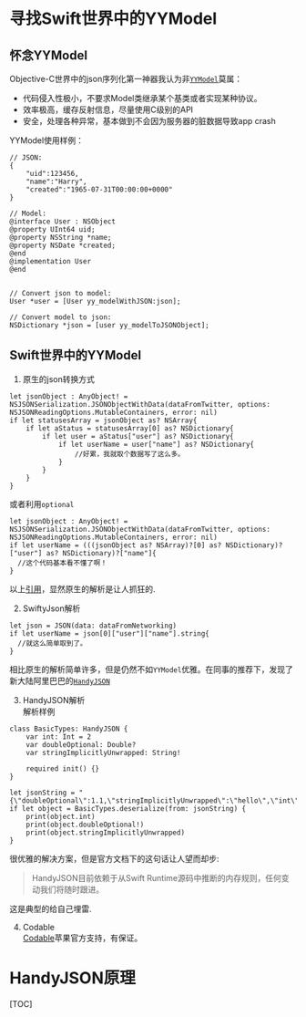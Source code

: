 # 寻找Swift世界中的YYModel

## 怀念YYModel  
Objective-C世界中的json序列化第一神器我认为非[`YYModel`](https://github.com/ibireme/YYModel)莫属：  
- 代码侵入性极小，不要求Model类继承某个基类或者实现某种协议。
- 效率极高，缓存反射信息，尽量使用C级别的API
- 安全，处理各种异常，基本做到不会因为服务器的脏数据导致app crash     

YYModel使用样例：   
```
// JSON:
{
    "uid":123456,
    "name":"Harry",
    "created":"1965-07-31T00:00:00+0000"
}

// Model:
@interface User : NSObject
@property UInt64 uid;
@property NSString *name;
@property NSDate *created;
@end
@implementation User
@end

	
// Convert json to model:
User *user = [User yy_modelWithJSON:json];
	
// Convert model to json:
NSDictionary *json = [user yy_modelToJSONObject];
```

## Swift世界中的YYModel
1. 原生的json转换方式
```
let jsonObject : AnyObject! = NSJSONSerialization.JSONObjectWithData(dataFromTwitter, options: NSJSONReadingOptions.MutableContainers, error: nil)
if let statusesArray = jsonObject as? NSArray{
    if let aStatus = statusesArray[0] as? NSDictionary{
        if let user = aStatus["user"] as? NSDictionary{
            if let userName = user["name"] as? NSDictionary{
                //好累，我就取个数据写了这么多。
            }
        }
    }
}
```
或者利用`optional`
```
let jsonObject : AnyObject! = NSJSONSerialization.JSONObjectWithData(dataFromTwitter, options: NSJSONReadingOptions.MutableContainers, error: nil)
if let userName = (((jsonObject as? NSArray)?[0] as? NSDictionary)?["user"] as? NSDictionary)?["name"]{
  //这个代码基本看不懂了啊！
}
```
以上[引用](http://tangplin.github.io/swiftyjson/)，显然原生的解析是让人抓狂的.

2. SwiftyJson解析
```
let json = JSON(data: dataFromNetworking)
if let userName = json[0]["user"]["name"].string{
  //就这么简单取到了。
}
```
相比原生的解析简单许多，但是仍然不如`YYModel`优雅。在同事的推荐下，发现了新大陆阿里巴巴的[`HandyJSON`](https://github.com/alibaba/HandyJSON/blob/master/README_cn.md)

3. HandyJSON解析        
解析样例
```
class BasicTypes: HandyJSON {
    var int: Int = 2
    var doubleOptional: Double?
    var stringImplicitlyUnwrapped: String!

    required init() {}
}

let jsonString = "{\"doubleOptional\":1.1,\"stringImplicitlyUnwrapped\":\"hello\",\"int\":1}"
if let object = BasicTypes.deserialize(from: jsonString) {
    print(object.int)
    print(object.doubleOptional!)
    print(object.stringImplicitlyUnwrapped)
}
```
很优雅的解决方案，但是官方文档下的这句话让人望而却步: 
>HandyJSON目前依赖于从Swift Runtime源码中推断的内存规则，任何变动我们将随时跟进。   

这是典型的给自己埋雷.

4. Codable  
[Codable](https://www.jianshu.com/p/bdd9c012df15)苹果官方支持，有保证。
# HandyJSON原理     
[TOC]
